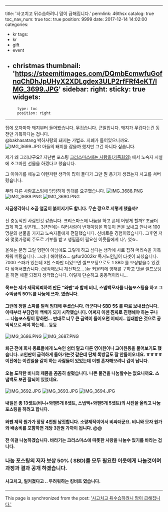 
---
title: '사고치고 뒤수습하려니 맘이 급해집니다.'
permlink: 46thsx
catalog: true
toc_nav_num: true
toc: true
position: 9999
date: 2017-12-14 14:02:00
categories:
- kr
tags:
- kr
- gift
- event
- christmas
thumbnail: 'https://steemitimages.com/DQmbEcmwfuGofnqChDhJpUHyX2XDLgdex3ULP2rfFRf4eKT/IMG_3699.JPG'
sidebar:
    right:
        sticky: true
widgets:
    -
        type: toc
        position: right
---


집에 오자마자 돼지부터 들어봤습니다.  무겁습니다.  큰일입니다. 돼지가 무겁다는건 동전만 가득하다는 겁니다.  
@bakhasatang 박하사탕의 돼지는 가볍죠.  지폐가 들어있으니까요. 
![IMG_3699.JPG](https://steemitimages.com/DQmbEcmwfuGofnqChDhJpUHyX2XDLgdex3ULP2rfFRf4eKT/IMG_3699.JPG)
아들의 돼지를 잡을까 했지만 그건 아니다 싶습니다. 

제가 왜 그러냐구요? 
지난번 포스팅 [크리스마스에는 사랑을(가족회의)](https://steemit.com/kr/@kingbit/68lsj4)
에서 노숙자 시설에 조그마한 선물을 하겠다고 했습니다. 

그 이야기를 해놓고 이런저런 생각이 많이 들다가 그만 뭔 용기가 생겼는지 사고를 쳐버렸습니다.  

무려 다른 사람포스팅에 당당하게 임대를 요구했습니다. 
![IMG_3688.PNG](https://steemitimages.com/DQmf2to3JDYhJXmf8LcPhQnyw88Z6cyvmimUvzsF6h8dvSz/IMG_3688.PNG)
![IMG_3689.PNG](https://steemitimages.com/DQmRwcmLsoSK7RnAScKzaAHfxjXqb7g1DMkh1PFY3znBAMu/IMG_3689.PNG)
![IMG_3690.PNG](https://steemitimages.com/DQmcAARyFwqe1CeQvgpHmShXeKqP1kh7uuWQfd8tHpEkLFA/IMG_3690.PNG)

#### 지금생각하니 조끔 얼굴이 붉어지기도 합니다. 무슨 깡으로 저렇게 했을까?

전 충동적인 사람인것 같습니다.  크리스마스에 나눔을 하고 픈데 어떻게 할까? 조금더 크게 하고 싶은데...
3년전에는 여러사람이 번개미팅을 하듯이 돈을 보내고 만나서 100명분의 선물을 가지고 노숙자들에게 전달했습니다. 신비로운 경험이였습니다. 
그후엔 저와 몇몇가정의 주도로 기부를 받고 생필품이 필요한 이웃들에게 나누었죠..

올해는 분명 그럴 형편이 아님에도 그렇게 하고 싶다는 생각에 사로 잡혀 머리속을 가득 채워 버렸습니다. 
그러니 해야했죠...
@fur2002kr  독거노인님이 타겟이 되셨습니다. 7000 스파가 있는데 3천 스파만 더있으면 셀프보팅으로도 1 SBD 를 보상받을수 있겠다 싶어서였습니다. (생각해보니 계산착오... )kr 커뮨티에 양해를 구하고 댓글 셀프보팅을 하면 해결 되겠지 생각했습니다.  이렇게 단순하고 충동적이라니...

#### 목표는 제가 제작의뢰하여 만든 "와펜"과 함께 비니, 스넵백모자를 나눔포스팅을 하고  그 수익금의 50%를  나눔에 쓰자. 였습니다. 

#### 그런데 정말 스파를 덜컥 임대해 주셨습니다. 더군다나  SBD 5$ 를 따로 보내셨습니다. 이때부터 부담감이 백배가 되기 시작했습니다. 어쩌지 이젠 찐짜로 진행해야 하는 구나 ... 나눔포스팅이 망하면... 반대로 너무 큰 금액이 들어오면 어쩌지.. 임대받은 것으로 공익적으로 써야 하는데... 등등
![IMG_3686.PNG](https://steemitimages.com/DQmVQTeyyXvTtPMe4YPG19u3yXumkLc5EZd7yK2VwsUQKhJ/IMG_3686.PNG)
![IMG_3687.PNG](https://steemitimages.com/DQmVDxonJJBoUWd8EVbVhY4groAfbwDcW89F9QsP5zYzGod/IMG_3687.PNG)

#### 퇴근 전에 회사 동료들에게 노숙인 쉼터 말고 다른 영아원이나 고아원등을 물어보기도 했습니다.  코인판이 급격하게 돌아가는것 같은데 단체 톡방글도 잘 안들어오네요. ㅎㅎㅎㅎ 이전에는 이런일을 같이 하는 사람들이 있었는데 이젠 혼자해보려니 겁이 납니다. 

#### 오늘 도착한 비니의 제품을 꼼꼼히 살폈습니다.  나쁜 물건을 나눔할수는 없으니까요. 스냅백도 보관 잘되어 있었네요. 
![IMG_3692.JPG](https://steemitimages.com/DQmZh8PmD9FhBnF7tbc5ftXj71TJWig7h4Ra88vcYvT4qzS/IMG_3692.JPG)
![IMG_3693.JPG](https://steemitimages.com/DQmaLEqhbERqxzzDJt3RTiH9jCcPZxGmzs4SGL1wBENwuX6/IMG_3693.JPG)
![IMG_3694.JPG](https://steemitimages.com/DQmcnjcX4zs3wdDGXjTgRVHzK6ph7qFffry71hhsxdyf2eK/IMG_3694.JPG)

#### 내일은 총 13셋트(비니+와펜5개 8셋트, 스냅백+와펜5개 5셋트)의 사진을 올리고 나눔 포스팅을 하려고 합니다. 

#### 와펜 제작 원가가 장당 4천원 남짓합니다. 소량제작이어서 비싸더군요.  비니와 모자 원가와 배송비를 포함하면 개당 3만원 가까이 됩니다. @@
#### 전 이걸 나눔하겠습니다.  바라기는 크리스마스에 따뜻한 사랑을 나눌수 있기를 바라는 겁니다. 

### 나눔 포스팅의 저자 보상 50% ( SBD)를 모두 필요한 이웃에게 나눌것이며 과정과 결과 공개 하겠습니다. 

#### 사고치고, 일커졌다고 .. 두려워하는 킹비트 였습니다.

- - -

This page is synchronized from the post: ['사고치고 뒤수습하려니 맘이 급해집니다.'](https://steemit.com/@kingbit/46thsx)
